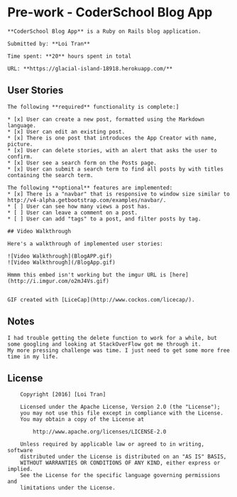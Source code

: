 # Pre-work - CoderSchool Blog App

    **CoderSchool Blog App** is a Ruby on Rails blog application.

    Submitted by: **Loi Tran**

    Time spent: **20** hours spent in total

    URL: **https://glacial-island-18918.herokuapp.com/**

## User Stories

    The following **required** functionality is complete:]

    * [x] User can create a new post, formatted using the Markdown language.
    * [x] User can edit an existing post.
    * [x] There is one post that introduces the App Creator with name, picture.
    * [x] User can delete stories, with an alert that asks the user to confirm.
    * [x] User see a search form on the Posts page.
    * [x] User can submit a search term to find all posts by with titles containing the search term.

    The following **optional** features are implemented:
    * [x] There is a "navbar" that is responsive to window size similar to http://v4-alpha.getbootstrap.com/examples/navbar/.
    * [ ] User can see how many views a post has.
    * [ ] User can leave a comment on a post.
    * [ ] User can add "tags" to a post, and filter posts by tag.

    ## Video Walkthrough

    Here's a walkthrough of implemented user stories:

    ![Video Walkthrough](BlogAPP.gif)
    ![Video Walkthrough](/BlogApp.gif)

    Hmmm this embed isn't working but the imgur URL is [here](http://i.imgur.com/o2mJ4Vs.gif)


    GIF created with [LiceCap](http://www.cockos.com/licecap/).

## Notes

    I had trouble getting the delete function to work for a while, but some googling and looking at StackOverFlow got me through it.
    My more pressing challenge was time. I just need to get some more free time in my life.

## License

        Copyright [2016] [Loi Tran]

        Licensed under the Apache License, Version 2.0 (the "License");
        you may not use this file except in compliance with the License.
        You may obtain a copy of the License at

            http://www.apache.org/licenses/LICENSE-2.0

        Unless required by applicable law or agreed to in writing, software
        distributed under the License is distributed on an "AS IS" BASIS,
        WITHOUT WARRANTIES OR CONDITIONS OF ANY KIND, either express or implied.
        See the License for the specific language governing permissions and
        limitations under the License.
